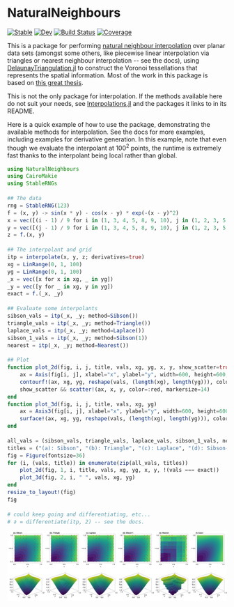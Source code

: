 # NaturalNeighbours

[![Stable](https://img.shields.io/badge/docs-stable-blue.svg)](https://DanielVandH.github.io/NaturalNeighbours.jl/stable/)
[![Dev](https://img.shields.io/badge/docs-dev-blue.svg)](https://DanielVandH.github.io/NaturalNeighbours.jl/dev/)
[![Build Status](https://github.com/DanielVandH/NaturalNeighbours.jl/actions/workflows/CI.yml/badge.svg?branch=main)](https://github.com/DanielVandH/NaturalNeighbours.jl/actions/workflows/CI.yml?query=branch%3Amain)
[![Coverage](https://codecov.io/gh/DanielVandH/NaturalNeighbours.jl/branch/main/graph/badge.svg)](https://codecov.io/gh/DanielVandH/NaturalNeighbours.jl)

This is a package for performing [natural neighbour interpolation](https://en.wikipedia.org/wiki/Natural_neighbor_interpolation) over planar data sets (amongst some others, like piecewise linear interpolation via triangles or nearest neighbour interpolation -- see the docs), using [DelaunayTriangulation.jl](https://github.com/DanielVandH/DelaunayTriangulation.jl) to construct the Voronoi tessellations that represents the spatial information. Most of the work in this package is based on [this great thesis](https://kluedo.ub.rptu.de/frontdoor/deliver/index/docId/2104/file/diss.bobach.natural.neighbor.20090615.pdf).

This is not the only package for interpolation. If the methods available here do not suit your needs, see [Interpolations.jl](https://github.com/JuliaMath/Interpolations.jl) and the packages it links to in its README.

Here is a quick example of how to use the package, demonstrating the available methods for interpolation. See the docs for more examples, including examples for derivative generation. In this example, note that even though we evaluate the interpolant at $100^2$ points, the runtime is extremely fast thanks to the interpolant being local rather than global.

```julia
using NaturalNeighbours
using CairoMakie
using StableRNGs

## The data 
rng = StableRNG(123)
f = (x, y) -> sin(x * y) - cos(x - y) * exp(-(x - y)^2)
x = vec([(i - 1) / 9 for i in (1, 3, 4, 5, 8, 9, 10), j in (1, 2, 3, 5, 6, 7, 9, 10)])
y = vec([(j - 1) / 9 for i in (1, 3, 4, 5, 8, 9, 10), j in (1, 2, 3, 5, 6, 7, 9, 10)])
z = f.(x, y)

## The interpolant and grid 
itp = interpolate(x, y, z; derivatives=true)
xg = LinRange(0, 1, 100)
yg = LinRange(0, 1, 100)
_x = vec([x for x in xg, _ in yg])
_y = vec([y for _ in xg, y in yg])
exact = f.(_x, _y)

## Evaluate some interpolants 
sibson_vals = itp(_x, _y; method=Sibson())
triangle_vals = itp(_x, _y; method=Triangle())
laplace_vals = itp(_x, _y; method=Laplace())
sibson_1_vals = itp(_x, _y; method=Sibson(1))
nearest = itp(_x, _y; method=Nearest())

## Plot 
function plot_2d(fig, i, j, title, vals, xg, yg, x, y, show_scatter=true)
    ax = Axis(fig[i, j], xlabel="x", ylabel="y", width=600, height=600, title=title, titlealign=:left)
    contourf!(ax, xg, yg, reshape(vals, (length(xg), length(yg))), color=vals, colormap=:viridis, levels=-1:0.05:0, extendlow=:auto, extendhigh=:auto)
    show_scatter && scatter!(ax, x, y, color=:red, markersize=14)
end
function plot_3d(fig, i, j, title, vals, xg, yg)
    ax = Axis3(fig[i, j], xlabel="x", ylabel="y", width=600, height=600, title=title, titlealign=:left)
    surface!(ax, xg, yg, reshape(vals, (length(xg), length(yg))), color=vals, colormap=:viridis, levels=-1:0.05:0, extendlow=:auto, extendhigh=:auto)
end

all_vals = (sibson_vals, triangle_vals, laplace_vals, sibson_1_vals, nearest, exact)
titles = ("(a): Sibson", "(b): Triangle", "(c): Laplace", "(d): Sibson-1", "(e): Nearest", "(f): Exact")
fig = Figure(fontsize=36)
for (i, (vals, title)) in enumerate(zip(all_vals, titles))
    plot_2d(fig, 1, i, title, vals, xg, yg, x, y, !(vals === exact))
    plot_3d(fig, 2, i, " ", vals, xg, yg)
end
resize_to_layout!(fig)
fig

# could keep going and differentiating, etc...
# ∂ = differentiate(itp, 2) -- see the docs.
```

![Interpolation example](https://github.com/DanielVandH/NaturalNeighbours.jl/blob/09708d95ca8b778a84fdf229dc26b51de333b7cd/example.png)
